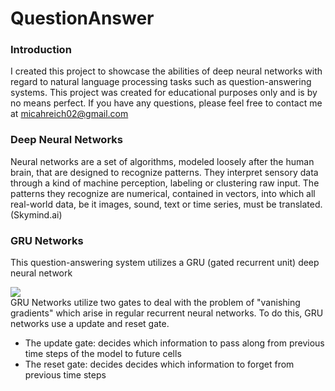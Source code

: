 # QuestionAnswer
### Introduction
I created this project to showcase the abilities of deep neural networks with regard to natural language processing tasks such as question-answering systems. 
This project was created for educational purposes only and is by no means perfect. If you have any questions, please feel free to contact me at micahreich02@gmail.com

### Deep Neural Networks
Neural networks are a set of algorithms, modeled loosely after the human brain, that are designed to recognize patterns. They interpret sensory data through a kind of machine perception, labeling or clustering raw input. The patterns they recognize are numerical, contained in vectors, into which all real-world data, be it images, sound, text or time series, must be translated.
(Skymind.ai)

### GRU Networks
This question-answering system utilizes a GRU (gated recurrent unit) deep neural network

<img src="https://www.data-blogger.com/wp-content/uploads/2017/08/gru.png"/>
<br />
GRU Networks utilize two gates to deal with the problem of "vanishing gradients" which arise in regular recurrent neural networks.
To do this, GRU networks use a update and reset gate.

- The update gate: decides which information to pass along from previous time steps of the model to future cells
- The reset gate: decides decides which information to forget from previous time steps
